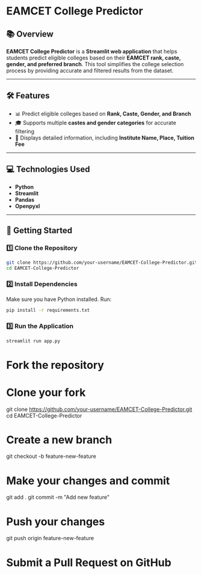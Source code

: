 # **EAMCET College Predictor**

## 📚 **Overview**  
**EAMCET College Predictor** is a **Streamlit web application** that helps students predict eligible colleges based on their **EAMCET rank, caste, gender, and preferred branch**. This tool simplifies the college selection process by providing accurate and filtered results from the dataset.

---

## 🛠️ **Features**  
- 📊 Predict eligible colleges based on **Rank, Caste, Gender, and Branch**  
- 🎓 Supports multiple **castes and gender categories** for accurate filtering  
- 📝 Displays detailed information, including **Institute Name, Place, Tuition Fee**  

---

## 💻 **Technologies Used**  
- **Python**  
- **Streamlit**  
- **Pandas**  
- **Openpyxl**  

---

## 🚀 **Getting Started**

### 1️⃣ **Clone the Repository**  
```bash
git clone https://github.com/your-username/EAMCET-College-Predictor.git
cd EAMCET-College-Predictor
```
### 2️⃣ **Install Dependencies**
Make sure you have Python installed. Run:
``` bash
pip install -r requirements.txt
```
### 3️⃣ **Run the Application**
```bash
streamlit run app.py
```
# Fork the repository
# Clone your fork
git clone https://github.com/your-username/EAMCET-College-Predictor.git
cd EAMCET-College-Predictor

# Create a new branch
git checkout -b feature-new-feature

# Make your changes and commit
git add .
git commit -m "Add new feature"

# Push your changes
git push origin feature-new-feature

# Submit a Pull Request on GitHub




